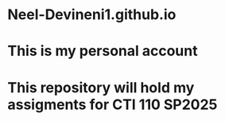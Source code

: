 # Neel-Devineni1.github.io
# This is my personal account
# This repository will hold my assigments for CTI 110 SP2025